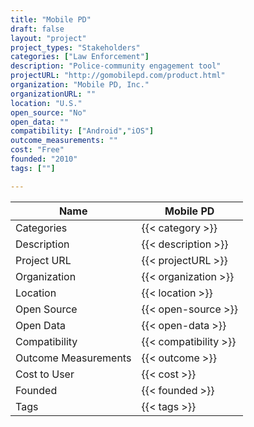 ```yaml
---
title: "Mobile PD"
draft: false
layout: "project"
project_types: "Stakeholders"
categories: ["Law Enforcement"]
description: "Police-community engagement tool"
projectURL: "http://gomobilepd.com/product.html"
organization: "Mobile PD, Inc."
organizationURL: ""
location: "U.S."
open_source: "No"
open_data: ""
compatibility: ["Android","iOS"]
outcome_measurements: ""
cost: "Free"
founded: "2010"
tags: [""]

---
```



Name                    |  Mobile PD    
------------------------|----
Categories              | {{< category >}} 
Description             | {{< description >}} 
Project URL             | {{< projectURL >}} 
Organization            | {{< organization >}} 
Location                | {{< location >}} 
Open Source             | {{< open-source >}} 
Open Data               | {{< open-data >}} 
Compatibility           | {{< compatibility >}} 
Outcome Measurements    | {{< outcome >}} 
Cost to User            | {{< cost >}} 
Founded                 | {{< founded >}} 
Tags                    | {{< tags >}} 

